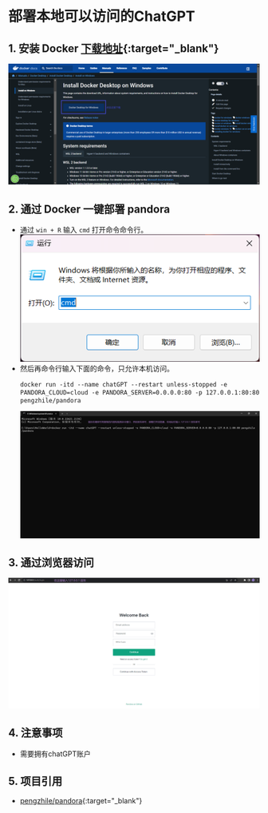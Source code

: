 # 部署本地可以访问的ChatGPT

## 1. 安装 Docker [下载地址](https://docs.docker.com/desktop/install/windows-install){:target="_blank"}
![网站显示内容](images/docker.png)

## 2. 通过 Docker 一键部署 pandora
+ 通过 `win + R` 输入 `cmd` 打开命令命令行。 <br>
![WIN+R 效果](images/win+r.png)
+ 然后再命令行输入下面的命令，只允许本机访问。 <br>
    ```
    docker run -itd --name chatGPT --restart unless-stopped -e PANDORA_CLOUD=cloud -e PANDORA_SERVER=0.0.0.0:80 -p 127.0.0.1:80:80 pengzhile/pandora
    ```
    ![部署操作页面](images/deploy-cmd.png)

## 3. 通过浏览器访问
![界面呈现内容](images/browser-view.png)

## 4. 注意事项
+ 需要拥有chatGPT账户

## 5. 项目引用
+ [pengzhile/pandora](https://github.com/pengzhile/pandora){:target="_blank"}